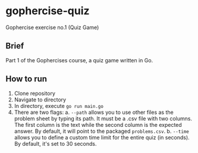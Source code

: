 # gophercise-quiz
Gophercise exercise no.1 (Quiz Game)

## Brief
Part 1 of the Gophercises course, a quiz game written in Go.

## How to run
1. Clone repository
2. Navigate to directory
3. In directory, execute `go run main.go`
4. There are two flags:
  a. `--path` allows you to use other files as the problem sheet by typing its path. It must be a .csv file with two columns. The first column is the text while the second column is the expected answer. By default, it will point to the packaged `problems.csv`.
  b. `--time` allows you to define a custom time limit for the entire quiz (in seconds). By default, it's set to 30 seconds.
